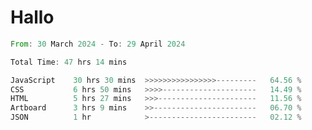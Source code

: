 # Hallo
<!--START_SECTION:waka-->

```rust
From: 30 March 2024 - To: 29 April 2024

Total Time: 47 hrs 14 mins

JavaScript    30 hrs 30 mins  >>>>>>>>>>>>>>>>---------   64.56 %
CSS           6 hrs 50 mins   >>>>---------------------   14.49 %
HTML          5 hrs 27 mins   >>>----------------------   11.56 %
Artboard      3 hrs 9 mins    >>-----------------------   06.70 %
JSON          1 hr            >------------------------   02.12 %
```

<!--END_SECTION:waka-->
